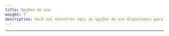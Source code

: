 ```yaml
---
title: Opções de uso
weight: 7
description: Você vai encontrar aqui as opções de uso disponíveis para o Horusec.
---
```


---
